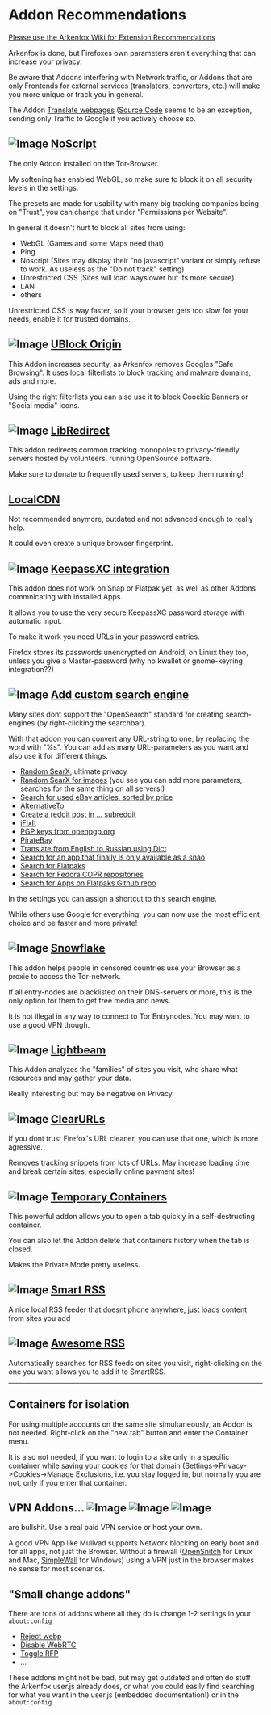 # Addon Recommendations

[Please use the Arkenfox Wiki for Extension Recommendations](https://github.com/arkenfox/user.js/wiki/4.1-Extensions)

Arkenfox is done, but Firefoxes own parameters aren't everything that can increase your privacy.

Be aware that Addons interfering with Network traffic, or Addons that are only Frontends for external services (translators, converters, etc.) will make you more unique or track you in general.

The Addon [Translate webpages](https://addons.mozilla.org/en-US/firefox/addon/traduzir-paginas-web/) ([Source Code](https://github.com/FilipePS/Traduzir-paginas-web) seems to be an exception, sending only Traffic to Google if you actively choose so.

## ![Image](https://addons.mozilla.org/user-media/addon_icons/0/722-64.png?modified=238235f7) [NoScript](https://addons.mozilla.org/en-US/firefox/addon/noscript/)
The only Addon installed on the Tor-Browser.

My softening has enabled WebGL, so make sure to block it on all security levels in the settings.

The presets are made for usability with many big tracking companies being on "Trust", you can change that under "Permissions per Website".

In general it doesn't hurt to block all sites from using:

- WebGL (Games and some Maps need that)
- Ping
- Noscript (Sites may display their "no javascript" variant or simply refuse to work. As useless as the "Do not track" setting)
- Unrestricted CSS (Sites will load wayslower but its more secure)
- LAN
- others

Unrestricted CSS is way faster, so if your browser gets too slow for your needs, enable it for trusted domains.

## ![Image](https://addons.mozilla.org/user-media/addon_icons/607/607454-64.png?modified=mcrushed) [UBlock Origin](https://addons.mozilla.org/en-US/firefox/addon/ublock-origin)
This Addon increases security, as Arkenfox removes Googles "Safe Browsing". It uses local filterlists to block tracking and malware domains, ads and more.

Using the right filterlists you can also use it to block Coockie Banners or "Social media" icons.

## ![Image](https://addons.mozilla.org/user-media/addon_icons/2738/2738435-64.png?modified=042b804c) [LibRedirect](https://addons.mozilla.org/en-US/firefox/addon/libredirect/)
This addon redirects common tracking monopoles to privacy-friendly servers hosted by volunteers, running OpenSource software.

Make sure to donate to frequently used servers, to keep them running!

## [LocalCDN](https://addons.mozilla.org/en-US/firefox/addon/localcdn-fork-of-decentraleyes/)
Not recommended anymore, outdated and not advanced enough to really help.

It could even create a unique browser fingerprint.

## ![Image](https://addons.mozilla.org/user-media/addon_icons/917/917354-64.png?modified=1648138451) [KeepassXC integration](https://addons.mozilla.org/en-US/firefox/addon/keepassxc-browser/)
This addon does not work on Snap or Flatpak yet, as well as other Addons commnicating with installed Apps.

It allows you to use the very secure KeepassXC password storage with automatic input.

To make it work you need URLs in your password entries.

Firefox stores its passwords unencrypted on Android, on Linux they too, unless you give a Master-password (why no kwallet or gnome-keyring integration??)

## ![Image](https://addons.mozilla.org/user-media/addon_icons/989/989796-64.png?modified=7877a2b4) [Add custom search engine](https://addons.mozilla.org/en-US/firefox/addon/add-custom-search-engine/)
Many sites dont support the "OpenSearch" standard for creating search-engines (by right-clicking the searchbar).

With that addon you can convert any URL-string to one, by replacing the word with "%s". You can add as many URL-parameters as you want and also use it for different things.

- [Random SearX](https://searx.neocities.org/#q=%s&category_general=on), ultimate privacy
- [Random SearX for images](https://searx.neocities.org/#q=%s&category_images=on) (you see you can add more parameters, searches for the same thing on all servers!)
- [Search for used eBay articles, sorted by price](https://www.ebay.de/sch/i.html?_fsrp=1&rt=nc&_nkw=%s&_sacat=0&_sop=15&LH_ItemCondition=4)
- [AlternativeTo](https://alternativeto.net/browse/search/?q=%s)
- [Create a reddit post in ... subreddit](https://www.reddit.com/r/%s/submit)
- [iFixIt](https://www.ifixit.com/Search?query=%s)
- [PGP keys from openpgp.org](https://keys.openpgp.org/search?q=%s)
- [PirateBay](https://pirate-bays.net/search?q=%s)
- [Translate from English to Russian using Dict](https://enru.dict.cc/?s=%s)
- [Search for an app that finally is only available as a snao](https://snapcraft.io/search?q=%s)
- [Search for Flatpaks](https://flathub.org/apps/search/test)
- [Search for Fedora COPR repositories](https://copr.fedorainfracloud.org/coprs/fulltext/?fulltext=%s)
- [Search for Apps on Flatpaks Github repo](https://github.com/search?q=org%3Aflathub+%s)

In the settings you can assign a shortcut to this search engine.

While others use Google for everything, you can now use the most efficient choice and be faster and more private!

## ![Image](https://addons.mozilla.org/user-media/addon_icons/2299/2299025-64.png?modified=d36e7421) [Snowflake](https://addons.mozilla.org/en-US/firefox/addon/torproject-snowflake/)
This addon helps people in censored countries use your Browser as a proxie to access the Tor-network.

If all entry-nodes are blacklisted on their DNS-servers or more, this is the only option for them to get free media and news.

It is not illegal in any way to connect to Tor Entrynodes. You may want to use a good VPN though.

## ![Image](https://addons.mozilla.org/user-media/addon_icons/2750/2750338-64.png?modified=e01462ae) [Lightbeam](https://addons.mozilla.org/en-US/firefox/addon/lightbeam-chikl/)
This Addon analyzes the "families" of sites you visit, who share what resources and may gather your data. 

Really interesting but may be negative on Privacy.

## ![Image](https://addons.mozilla.org/user-media/addon_icons/839/839767-64.png?modified=b06fa7ed) [ClearURLs](https://addons.mozilla.org/en-US/firefox/addon/clearurls/)
If you dont trust Firefox's URL cleaner, you can use that one, which is more agressive.

Removes tracking snippets from lots of URLs. May increase loading time and break certain sites, especially online payment sites!

## ![Image](https://addons.mozilla.org/user-media/addon_icons/888/888648-64.png?modified=mcrushed) [Temporary Containers](https://addons.mozilla.org/en-US/firefox/addon/temporary-containers/)
This powerful addon allows you to open a tab quickly in a self-destructing container. 

You can also let the Addon delete that containers history when the tab is closed. 

Makes the Private Mode pretty useless.

## ![Image](https://addons.mozilla.org/user-media/addon_icons/1473/1473396-64.png?modified=ed940113) [Smart RSS](https://addons.mozilla.org/en-US/firefox/addon/smart-rss-reader/)
A nice local RSS feeder that doesnt phone anywhere, just loads content from sites you add

## ![Image](https://addons.mozilla.org/user-media/addon_icons/851/851843-64.png?modified=1648138451) [Awesome RSS](https://addons.mozilla.org/en-US/firefox/addon/awesome-rss/)
Automatically searches for RSS feeds on sites you visit, right-clicking on the one you want allows you to add it to SmartRSS.

---

## Containers for isolation
For using multiple accounts on the same site simultaneously, an Addon is not needed. Right-click on the "new tab" button and enter the Container menu.

It is also not needed, if you want to login to a site only in a specific container while saving your cookies for that domain (Settings->Privacy->Cookies->Manage Exclusions, i.e. you stay logged in, but normally you are not, only if you enter that container.

## VPN Addons... ![Image](https://addons.mozilla.org/user-media/addon_icons/872/872622-64.png?modified=0f9dc327) ![Image](https://addons.mozilla.org/user-media/addon_icons/2273/2273849-64.png?modified=fa3be6ce) ![Image](https://addons.mozilla.org/user-media/addon_icons/817/817620-64.png?modified=64d09f2b)
are bullshit. Use a real paid VPN service or host your own.

A good VPN App like Mullvad supports Network blocking on early boot and for all apps, not just the Browser. Without a firewall ([OpenSnitch](https://github.com/evilsocket/opensnitch/releases/latest) for Linux and Mac, [SimpleWall](https://github.com/henrypp/simplewall/releases/latest) for Windows) using a VPN just in the browser makes no sense for most scenarios.

## "Small change addons"
There are tons of addons where all they do is change 1-2 settings in your `about:config`

- [Reject webp](https://addons.mozilla.org/en-US/firefox/addon/dont-accept-webp/)
- [Disable WebRTC](https://addons.mozilla.org/en-US/firefox/addon/happy-bonobo-disable-webrtc)
- [Toggle RFP](https://addons.mozilla.org/en-US/firefox/addon/toggle-resist-fingerprinting/)
- ...

These addons might not be bad, but may get outdated and often do stuff the Arkenfox user.js already does, or what you could easily find searching for what you want in the user.js (embedded documentation!) or in the `about:config`

